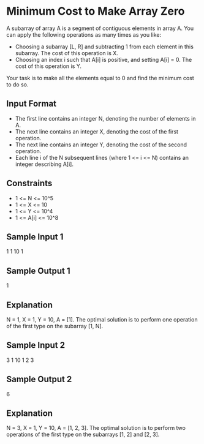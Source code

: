 # Minimum Cost to Make Array Zero

A subarray of array A is a segment of contiguous elements in array A. You can apply the following operations as many times as you like:

* Choosing a subarray [L, R] and subtracting 1 from each element in this subarray. The cost of this operation is X.
* Choosing an index i such that A[i] is positive, and setting A[i] = 0. The cost of this operation is Y.

Your task is to make all the elements equal to 0 and find the minimum cost to do so.

## Input Format

* The first line contains an integer N, denoting the number of elements in A.
* The next line contains an integer X, denoting the cost of the first operation.
* The next line contains an integer Y, denoting the cost of the second operation.
* Each line i of the N subsequent lines (where 1 <= i <= N) contains an integer describing A[i].

## Constraints

* 1 <= N <= 10^5
* 1 <= X <= 10
* 1 <= Y <= 10^4
* 1 <= A[i] <= 10^8

## Sample Input 1

1
1
10
1

## Sample Output 1

1

## Explanation

N = 1, X = 1, Y = 10, A = [1]. The optimal solution is to perform one operation of the first type on the subarray [1, N].

## Sample Input 2

3
1
10
1 2 3

## Sample Output 2

6

## Explanation

N = 3, X = 1, Y = 10, A = [1, 2, 3]. The optimal solution is to perform two operations of the first type on the subarrays [1, 2] and [2, 3].
